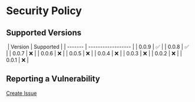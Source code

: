# Security Policy

## Supported Versions

​
| Version | Supported |
| ------- | ------------------ |
| 0.0.9 | :white_check_mark: |
| 0.0.8 | :white_check_mark: |
| 0.0.7 | :x: |
| 0.0.6 | :x: |
| 0.0.5 | :x: |
| 0.0.4 | :x: |
| 0.0.3 | :x: |
| 0.0.2 | :x: |
| 0.0.1 | :x: |
​

## Reporting a Vulnerability

[Create Issue](https://github.com/gregoranders/ts-react-playground/issues/new?labels=bug&template=bug_report.md&title=Security+Issue)
